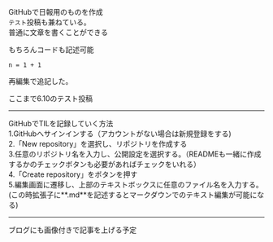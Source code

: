 GitHubで日報用のものを作成<br>
`テスト`投稿も兼ねている。<br>
普通に文章を書くことができる<br>

もちろんコードも記述可能<br>
```
n = 1 + 1
```

再編集で追記した。<br>

ここまで6.10のテスト投稿
***

GitHubでTILを記録していく方法<br>
1.GitHubへサインインする（アカウントがない場合は新規登録をする)<br>
2.「New repository」を選択し、リポジトリを作成する<br>
3.任意のリポジトリ名を入力し、公開設定を選択する。（READMEも一緒に作成するかのチェックボタンも必要があればチェックをいれる） <br>
4.「Create repository」をボタンを押す<br>
5.編集画面に遷移し、上部のテキストボックスに任意のファイル名を入力する。(この時拡張子に**.md**を記述するとマークダウンでのテキスト編集が可能になる)
***
ブログにも画像付きで記事を上げる予定
